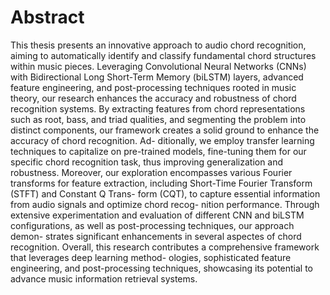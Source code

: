 # Abstract

This thesis presents an innovative approach to audio chord recognition, aiming to
automatically identify and classify fundamental chord structures within music pieces.
Leveraging Convolutional Neural Networks (CNNs) with Bidirectional Long Short-Term
Memory (biLSTM) layers, advanced feature engineering, and post-processing techniques
rooted in music theory, our research enhances the accuracy and robustness of chord
recognition systems. By extracting features from chord representations such as root,
bass, and triad qualities, and segmenting the problem into distinct components, our
framework creates a solid ground to enhance the accuracy of chord recognition. Ad-
ditionally, we employ transfer learning techniques to capitalize on pre-trained models,
fine-tuning them for our specific chord recognition task, thus improving generalization
and robustness. Moreover, our exploration encompasses various Fourier transforms for
feature extraction, including Short-Time Fourier Transform (STFT) and Constant Q Trans-
form (CQT), to capture essential information from audio signals and optimize chord recog-
nition performance. Through extensive experimentation and evaluation of different CNN
and biLSTM configurations, as well as post-processing techniques, our approach demon-
strates significant enhancements in several aspectes of chord recognition. Overall, this
research contributes a comprehensive framework that leverages deep learning method-
ologies, sophisticated feature engineering, and post-processing techniques, showcasing
its potential to advance music information retrieval systems.
